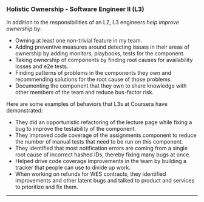 ### Holistic Ownership - Software Engineer II (L3)
In addition to the responsibilities of an L2, L3 engineers *help improve ownership* by:
* Owning at least one non-trivial feature in my team.
* Adding preventive measures around detecting issues in their areas of ownership by adding monitors, playbooks, tests for the component.
* Taking ownership of components by finding root causes for availability losses and e2e tests.
* Finding patterns of problems in the components they own and recommending solutions for the root cause of those problems.
* Documenting the component that they own to share knowledge with other members of the team and reduce bus-factor risk.

Here are some examples of behaviors that L3s at Coursera have demonstrated:
* They did an opportunistic refactoring of the lecture page while fixing a bug to improve the testability of the component.
* They improved code coverage of the assignments component to reduce the number of manual tests that need to be run on this component.
* They identified that most notification errors are coming from a single root cause of incorrect hashed IDs, thereby fixing many bugs at once.
* Helped drive code coverage improvements in the team by building a tracker that people can use to divide up work.
* When working on refunds for WES contracts, they identified improvements and other latent bugs and talked to product and services to prioritize and fix them.
<hr>